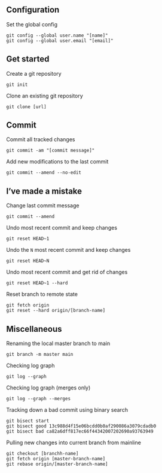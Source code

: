 ## Configuration

Set the global config

```shell
git config --global user.name "[name]"
git config --global user.email "[email]"
```

## Get started

Create a git repository

```shell
git init
```

Clone an existing git repository

```shell
git clone [url]
```

## Commit

Commit all tracked changes

```shell
git commit -am "[commit message]"
```

Add new modifications to the last commit

```shell
git commit --amend --no-edit
```

## I’ve made a mistake

Change last commit message

```shell
git commit --amend
```

Undo most recent commit and keep changes

```shell
git reset HEAD~1
```

Undo the `N` most recent commit and keep changes

```shell
git reset HEAD~N
```

Undo most recent commit and get rid of changes

```shell
git reset HEAD~1 --hard
```

Reset branch to remote state

```shell
git fetch origin
git reset --hard origin/[branch-name]
```

## Miscellaneous

Renaming the local master branch to main

```shell
git branch -m master main
```

Checking log graph
```shell
git log --graph
```

Checking log graph (merges only)

```shell
git log --graph --merges
```

Tracking down a bad commit using binary search

```shell
git bisect start
git bisect good 13c988d4f15e06bcdd0b0af290086a3079cdadb0
git bisect bad ca82a6dff817ec66f44342007202690a93763949
```

Pulling new changes into current branch from mainline

```shell
git checkout [branchh-name]
git fetch origin [master-branch-name]
git rebase origin/[master-branch-name]
```
